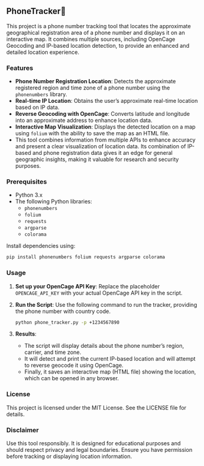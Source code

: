 ## PhoneTracker📍

This project is a phone number tracking tool that locates the approximate geographical registration area of a phone number and displays it on an interactive map. It combines multiple sources, including OpenCage Geocoding and IP-based location detection, to provide an enhanced and detailed location experience. 

### Features

- **Phone Number Registration Location**: Detects the approximate registered region and time zone of a phone number using the `phonenumbers` library.
- **Real-time IP Location**: Obtains the user’s approximate real-time location based on IP data.
- **Reverse Geocoding with OpenCage**: Converts latitude and longitude into an approximate address to enhance location data.
- **Interactive Map Visualization**: Displays the detected location on a map using `folium` with the ability to save the map as an HTML file.
- This tool combines information from multiple APIs to enhance accuracy and present a clear visualization of location data. Its combination of IP-based and phone registration data gives it an edge for general geographic insights, making it valuable for research and security purposes.

### Prerequisites

- Python 3.x
- The following Python libraries:
  - `phonenumbers`
  - `folium`
  - `requests`
  - `argparse`
  - `colorama`
  
Install dependencies using:
```bash
pip install phonenumbers folium requests argparse colorama
```

### Usage

1. **Set up your OpenCage API Key**:
   Replace the placeholder `OPENCAGE_API_KEY` with your actual OpenCage API key in the script.

2. **Run the Script**:
   Use the following command to run the tracker, providing the phone number with country code.

   ```bash
   python phone_tracker.py -p +1234567890
   ```

3. **Results**:
   - The script will display details about the phone number’s region, carrier, and time zone.
   - It will detect and print the current IP-based location and will attempt to reverse geocode it using OpenCage.
   - Finally, it saves an interactive map (HTML file) showing the location, which can be opened in any browser.


### License

This project is licensed under the MIT License. See the LICENSE file for details.


### Disclaimer

Use this tool responsibly. It is designed for educational purposes and should respect privacy and legal boundaries. Ensure you have permission before tracking or displaying location information.

